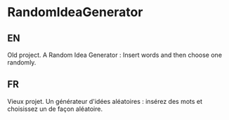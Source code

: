 # RandomIdeaGenerator
## EN
Old project. A Random Idea Generator : Insert words and then choose one randomly.

## FR
Vieux projet. Un générateur d'idées aléatoires : insérez des mots et choisissez un de façon aléatoire.
